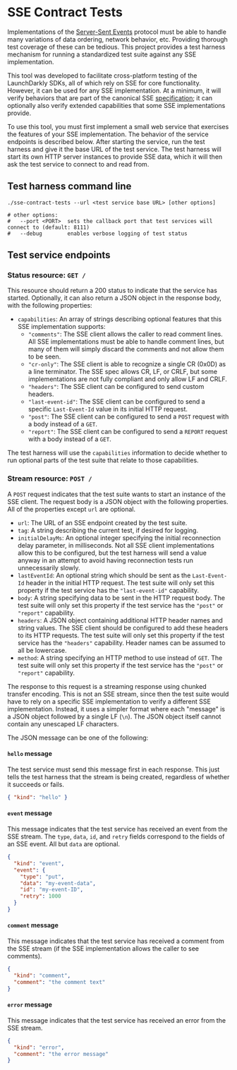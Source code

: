# SSE Contract Tests

Implementations of the [Server-Sent Events](https://en.wikipedia.org/wiki/Server-sent_events) protocol must be able to handle many variations of data ordering, network behavior, etc. Providing thorough test coverage of these can be tedious. This project provides a test harness mechanism for running a standardized test suite against any SSE implementation.

This tool was developed to facilitate cross-platform testing of the LaunchDarkly SDKs, all of which rely on SSE for core functionality. However, it can be used for any SSE implementation. At a minimum, it will verify behaviors that are part of the canonical SSE [specification](https://html.spec.whatwg.org/multipage/server-sent-events.html); it can optionally also verify extended capabilities that some SSE implementations provide.

To use this tool, you must first implement a small web service that exercises the features of your SSE implementation. The behavior of the service endpoints is described below. After starting the service, run the test harness and give it the base URL of the test service. The test harness will start its own HTTP server instances to provide SSE data, which it will then ask the test service to connect to and read from.

## Test harness command line

```shell
./sse-contract-tests --url <test service base URL> [other options]

# other options:
#   --port <PORT>  sets the callback port that test services will connect to (default: 8111)
#   --debug        enables verbose logging of test status
```

## Test service endpoints

### Status resource: `GET /`

This resource should return a 200 status to indicate that the service has started. Optionally, it can also return a JSON object in the response body, with the following properties:

* `capabilities`: An array of strings describing optional features that this SSE implementation supports:
  * `"comments"`: The SSE client allows the caller to read comment lines. All SSE implementations must be able to handle comment lines, but many of them will simply discard the comments and not allow them to be seen.
  * `"cr-only"`: The SSE client is able to recognize a single CR (0x0D) as a line terminator. The SSE spec allows CR, LF, or CRLF, but some implementations are not fully compliant and only allow LF and CRLF.
  * `"headers"`: The SSE client can be configured to send custom headers.
  * `"last-event-id"`: The SSE client can be configured to send a specific `Last-Event-Id` value in its initial HTTP request.
  * `"post"`: The SSE client can be configured to send a `POST` request with a body instead of a `GET`.
  * `"report"`: The SSE client can be configured to send a `REPORT` request with a body instead of a `GET`.

The test harness will use the `capabilities` information to decide whether to run optional parts of the test suite that relate to those capabilities.

### Stream resource: `POST /`

A `POST` request indicates that the test suite wants to start an instance of the SSE client. The request body is a JSON object with the following properties. All of the properties except `url` are optional.

* `url`: The URL of an SSE endpoint created by the test suite.
* `tag`: A string describing the current test, if desired for logging.
* `initialDelayMs`: An optional integer specifying the initial reconnection delay parameter, in milliseconds. Not all SSE client implementations allow this to be configured, but the test harness will send a value anyway in an attempt to avoid having reconnection tests run unnecessarily slowly.
* `lastEventId`: An optional string which should be sent as the `Last-Event-Id` header in the initial HTTP request. The test suite will only set this property if the test service has the `"last-event-id"` capability.
* `body`: A string specifying data to be sent in the HTTP request body. The test suite will only set this property if the test service has the `"post"` or `"report"` capability.
* `headers`: A JSON object containing additional HTTP header names and string values. The SSE client should be configured to add these headers to its HTTP requests. The test suite will only set this property if the test service has the `"headers"` capability. Header names can be assumed to all be lowercase.
* `method`: A string specifying an HTTP method to use instead of `GET`. The test suite will only set this property if the test service has the `"post"` or `"report"` capability.

The response to this request is a streaming response using chunked transfer encoding. This is not an SSE stream, since then the test suite would have to rely on a specific SSE implementation to verify a different SSE implementation. Instead, it uses a simpler format where each "message" is a JSON object followed by a single LF (`\n`). The JSON object itself cannot contain any unescaped LF characters.

The JSON message can be one of the following:

#### `hello` message

The test service must send this message first in each response. This just tells the test harness that the stream is being created, regardless of whether it succeeds or fails.

```json
{ "kind": "hello" }
```

#### `event` message

This message indicates that the test service has received an event from the SSE stream. The `type`, `data`, `id`, and `retry` fields correspond to the fields of an SSE event. All but `data` are optional.

```json
{
  "kind": "event",
  "event": {
    "type": "put",
    "data": "my-event-data",
    "id": "my-event-ID",
    "retry": 1000
  }
}
```

#### `comment` message

This message indicates that the test service has received a comment from the SSE stream (if the SSE implementation allows the caller to see comments).

```json
{
  "kind": "comment",
  "comment": "the comment text"
}
```

#### `error` message

This message indicates that the test service has received an error from the SSE stream.

```json
{
  "kind": "error",
  "comment": "the error message"
}
```
